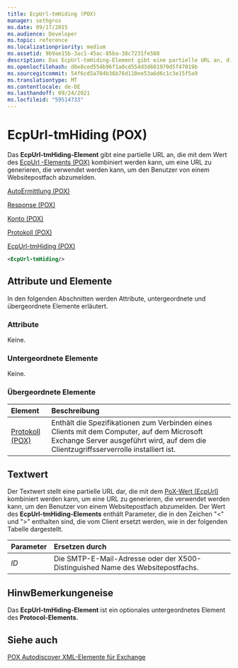 ```yaml
---
title: EcpUrl-tmHiding (POX)
manager: sethgros
ms.date: 09/17/2015
ms.audience: Developer
ms.topic: reference
ms.localizationpriority: medium
ms.assetid: 9b9ae15b-3ac1-45ac-85ba-38c7231fe508
description: Das EcpUrl-tmHiding-Element gibt eine partielle URL an, die mit dem Wert des EcpUrl -Elements (POX) kombiniert werden kann, um eine URL zu generieren, die verwendet werden kann, um den Benutzer von einem Websitepostfach abzumelden.
ms.openlocfilehash: d8e8ced554b96f1a0cd554d3d601970d5f47019b
ms.sourcegitcommit: 54f6cd5a704b36b76d110ee53a6d6c1c3e15f5a9
ms.translationtype: MT
ms.contentlocale: de-DE
ms.lasthandoff: 09/24/2021
ms.locfileid: "59514733"
---
```

# <a name="ecpurl-tmhiding-pox"></a>EcpUrl-tmHiding (POX)

Das **EcpUrl-tmHiding-Element** gibt eine partielle URL an, die mit dem Wert des [EcpUrl -Elements (POX)](ecpurl-pox.md) kombiniert werden kann, um eine URL zu generieren, die verwendet werden kann, um den Benutzer von einem Websitepostfach abzumelden. 
  
[AutoErmittlung (POX)](autodiscover-pox.md)
  
[Response (POX)](response-pox.md)
  
[Konto (POX)](account-pox.md)
  
[Protokoll (POX)](protocol-pox.md)
  
[EcpUrl-tmHiding (POX)](ecpurl-tmhiding-pox.md)
  
```XML
<EcpUrl-tmHiding/>
```

## <a name="attributes-and-elements"></a>Attribute und Elemente

In den folgenden Abschnitten werden Attribute, untergeordnete und übergeordnete Elemente erläutert.
  
### <a name="attributes"></a>Attribute

Keine.
  
### <a name="child-elements"></a>Untergeordnete Elemente

Keine.
  
### <a name="parent-elements"></a>Übergeordnete Elemente

|**Element**|**Beschreibung**|
|:-----|:-----|
|[Protokoll (POX)](protocol-pox.md) <br/> |Enthält die Spezifikationen zum Verbinden eines Clients mit dem Computer, auf dem Microsoft Exchange Server ausgeführt wird, auf dem die Clientzugriffsserverrolle installiert ist.  <br/> |
   
## <a name="text-value"></a>Textwert

Der Textwert stellt eine partielle URL dar, die mit dem [PoX-Wert (EcpUrl)](ecpurl-pox.md) kombiniert werden kann, um eine URL zu generieren, die verwendet werden kann, um den Benutzer von einem Websitepostfach abzumelden. Der Wert des **EcpUrl-tmHiding-Elements** enthält Parameter, die in den Zeichen "<" und ">" enthalten sind, die vom Client ersetzt werden, wie in der folgenden Tabelle dargestellt. 
  
|**Parameter**|**Ersetzen durch**|
|:-----|:-----|
| _ID_ <br/> |Die SMTP-E-Mail-Adresse oder der X500-Distinguished Name des Websitepostfachs.  <br/> |
   
## <a name="remarks"></a>HinwBemerkungeneise

Das **EcpUrl-tmHiding-Element** ist ein optionales untergeordnetes Element des **Protocol-Elements.** 
  
## <a name="see-also"></a>Siehe auch



[POX Autodiscover XML-Elemente für Exchange](pox-autodiscover-xml-elements-for-exchange.md)

